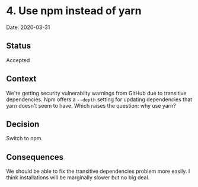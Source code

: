 # 4. Use npm instead of yarn

Date: 2020-03-31

## Status

Accepted

## Context

We're getting security vulnerabilty warnings from GitHub due to transitive dependencies. Npm offers a `--depth` setting for updating dependencies that yarn doesn't seem to have. Which raises the question: why use yarn?

## Decision

Switch to npm.

## Consequences

We should be able to fix the transitive dependencies problem more easily. I think installations will be marginally slower but no big deal.

